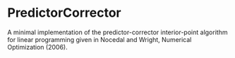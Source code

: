 # PredictorCorrector
A minimal implementation of the predictor-corrector interior-point algorithm for linear programming given in Nocedal and Wright, Numerical Optimization (2006). 
